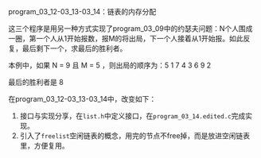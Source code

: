 program_03_12-03_13-03_14：链表的内存分配

这三个程序是用另一种方式实现了program_03_09中的约瑟夫问题：N个人围成一圈，第一个人从1开始报数，报M的将出局，下一个人接着从1开始报。如此反复，最后剩下一个，求最后的胜利者。

本例中，如果 N = 9 且 M = 5 ，则出局的顺序为：5 1 7 4 3 6 9 2

最后的胜利者是 8

在program_03_12-03_13-03_14中，改变如下：

1. 接口与实现分享，在`list.h`中定义接口，在`program_03_14.edited.c`完成实现。
2. 引入了`freelist`空闲链表的概念，用完的节点不free掉，而是放进空闲链表里，方便复用。
